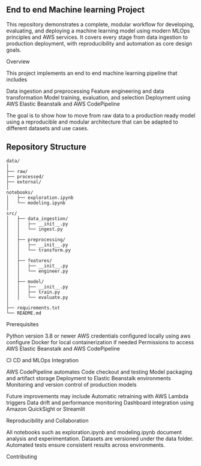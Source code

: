 ## End to end Machine learning Project
This repository demonstrates a complete, modular workflow for developing, evaluating, and deploying a machine learning model using modern MLOps principles and AWS services.
It covers every stage from data ingestion to production deployment, with reproducibility and automation as core design goals.

Overview

This project implements an end to end machine learning pipeline that includes

Data ingestion and preprocessing
Feature engineering and data transformation
Model training, evaluation, and selection
Deployment using AWS Elastic Beanstalk and AWS CodePipeline

The goal is to show how to move from raw data to a production ready model using a reproducible and modular architecture that can be adapted to different datasets and use cases.

## Repository Structure
```
data/
│
├── raw/
├── processed/
├── external/
│
notebooks/
│   ├── exploration.ipynb
│   └── modeling.ipynb
│
src/
│   ├── data_ingestion/
│   │   ├── __init__.py
│   │   └── ingest.py
│   │
│   ├── preprocessing/
│   │   ├── __init__.py
│   │   └── transform.py
│   │
│   ├── features/
│   │   ├── __init__.py
│   │   └── engineer.py
│   │
│   ├── model/
│   │   ├── __init__.py
│   │   ├── train.py
│   │   └── evaluate.py
│
├── requirements.txt
└── README.md
```

Prerequisites

Python version 3.8 or newer
AWS credentials configured locally using aws configure
Docker for local containerization if needed
Permissions to access AWS Elastic Beanstalk and AWS CodePipeline

CI CD and MLOps Integration

AWS CodePipeline automates
Code checkout and testing
Model packaging and artifact storage
Deployment to Elastic Beanstalk environments
Monitoring and version control of production models

Future improvements may include
Automatic retraining with AWS Lambda triggers
Data drift and performance monitoring
Dashboard integration using Amazon QuickSight or Streamlit

Reproducibility and Collaboration

All notebooks such as exploration.ipynb and modeling.ipynb document analysis and experimentation.
Datasets are versioned under the data folder.
Automated tests ensure consistent results across environments.

Contributing



